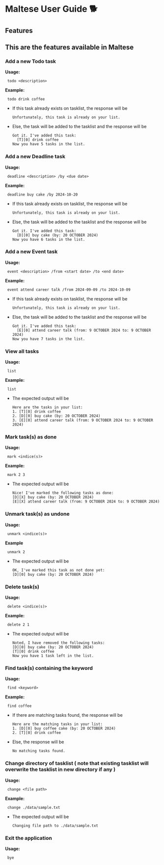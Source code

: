 # Maltese User Guide 🐕

## Features 
## This are the features available in Maltese
### Add a new Todo task 
**Usage:**
   ```
    todo <description>
   ```
**Example:**
   ```
    todo drink coffee
   ```
  - If this task already exists on tasklist, the response will be
    ```
    Unfortunately, this task is already on your list.
    ```
  - Else, the task will be added to the tasklist and the response will be
    ```
    Got it. I've added this task:
      [T][0] drink coffee
    Now you have 5 tasks in the list.
    ```
    
### Add a new Deadline task 
**Usage:**
   ```
    deadline <description> /by <due date>
   ```
**Example:**
   ```
    deadline buy cake /by 2024-10-20
   ```
  - If this task already exists on tasklist, the response will be
    ```
    Unfortunately, this task is already on your list.
    ```
  - Else, the task will be added to the tasklist and the response will be
    ```
    Got it. I've added this task:
      [D][0] buy cake (by: 20 OCTOBER 2024)
    Now you have 6 tasks in the list.
    ```
    
### Add a new Event task 
**Usage:**
   ```
    event <description> /from <start date> /to <end date>
   ```
**Example:**
   ```
    event attend career talk /from 2024-09-09 /to 2024-10-09
   ```
  - If this task already exists on tasklist, the response will be
    ```
    Unfortunately, this task is already on your list.
    ```
  - Else, the task will be added to the tasklist and the response will be
    ```
    Got it. I've added this task:
      [E][0] attend career talk (from: 9 OCTOBER 2024 to: 9 OCTOBER 2024)
    Now you have 7 tasks in the list.
    ```
    
### View all tasks 
**Usage:**
   ```
    list
   ```
**Example:**
   ```
    list
   ```
  - The expected output will be
    
    ```
    Here are the tasks in your list:
    1. [T][0] drink coffee
    2. [D][0] buy cake (by: 20 OCTOBER 2024)
    3. [E][0] attend career talk (from: 9 OCTOBER 2024 to: 9 OCTOBER 2024)
    ```

### Mark task(s) as done
**Usage:**
   ```
    mark <indice(s)>
   ```
**Example:**
   ```
    mark 2 3
   ```
  - The expected output will be
    ```
    Nice! I've marked the following tasks as done:
    [D][X] buy cake (by: 20 OCTOBER 2024)
    [E][X] attend career talk (from: 9 OCTOBER 2024 to: 9 OCTOBER 2024)
    ```
    
### Unmark task(s) as undone
**Usage:**
   ```
    unmark <indice(s)>
   ```
**Example**
   ```
    unmark 2
   ```
  - The expected output will be
    ```
    OK, I've marked this task as not done yet:
    [D][0] buy cake (by: 20 OCTOBER 2024)
    ```
    
### Delete task(s)
**Usage:**
   ```
    delete <indice(s)>
   ```
**Example:**
   ```
    delete 2 1
   ```
  - The expected output will be
    ```
    Noted, I have removed the following tasks:
    [D][0] buy cake (by: 20 OCTOBER 2024)
    [T][0] drink coffee
    Now you have 1 task left in the list.
    ```
    
### Find task(s) containing the keyword
**Usage:**
   ```
    find <keyword>
   ```
**Example:**
   ```
    find coffee
   ```
  - If there are matching tasks found, the response will be
    ```
    Here are the matching tasks in your list:
    1. [D][0] buy coffee cake (by: 20 OCTOBER 2024)
    2. [T][0] drink coffee
    ```
  - Else, the response will be
    ```
    No matching tasks found.
    ```
    
### Change directory of tasklist ( note that existing tasklist will overwrite the tasklist in new directory if any )
**Usage:**
   ```
    change <file path>
   ```

**Example:**
   ```
    change ./data/sample.txt
   ```
  - The expected output will be
    ```
    Changing file path to ./data/sample.txt
    ```
### Exit the application
**Usage:**
   ```
    bye
   ```
